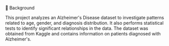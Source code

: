 📌 Background 

This project analyzes an Alzheimer's Disease dataset to investigate patterns
related to age, gender, and diagnosis distribution. It also performs statistical 
tests to identify significant relationships in the data. The dataset was obtained 
from Kaggle and contains information on patients diagnosed with Alzheimer's.
